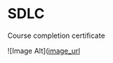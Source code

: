 # SDLC
Course completion certificate 

 ![Image Alt]([image_url](https://github.com/nandani952/SDLC/blob/4b22ba06b74dbac00f14ab8c4878c9722ddebfed/Screenshot%20(300).png?raw=true)
